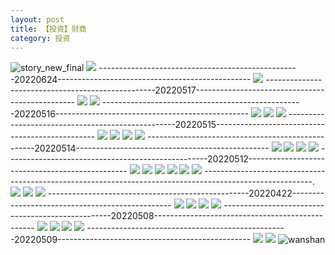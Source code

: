 ```yaml
---
layout: post
title: 【投资】财商
category: 投资
---
```

![story_new_final](http://rdr022gcy.hd-bkt.clouddn.com/img/story_new_final_0322.png)
![](http://rdr13xtfo.hd-bkt.clouddn.com/img/inspire-220717-1.jpg)
--------------------------------------------------20220624------------------------------------------------
![](http://rdr13xtfo.hd-bkt.clouddn.com/img/factors-220701-1.jpg)
--------------------------------------------------20220517------------------------------------------------
![](http://rdr13xtfo.hd-bkt.clouddn.com/img/factors-220517-1.jpg)
![](http://rdr13xtfo.hd-bkt.clouddn.com/img/factors-220517-2.jpg)
--------------------------------------------------20220516------------------------------------------------
![](http://rdr13xtfo.hd-bkt.clouddn.com/img/factors-220516-1.jpg)
![](http://rdr13xtfo.hd-bkt.clouddn.com/img/factors-220516-2.jpg)
![](http://rdr13xtfo.hd-bkt.clouddn.com/img/factors-220516-3.jpg)
--------------------------------------------------20220515------------------------------------------------
![](http://rdr13xtfo.hd-bkt.clouddn.com/img/factors-220515-new-1.jpg)
![](http://rdr13xtfo.hd-bkt.clouddn.com/img/factors-220515-new-2.jpg)
![](http://rdr13xtfo.hd-bkt.clouddn.com/img/factors-220515-new-3.jpg)
![](http://rdr13xtfo.hd-bkt.clouddn.com/img/factors-220515-new-4.jpg)
--------------------------------------------------20220514------------------------------------------------
![](http://rdr13xtfo.hd-bkt.clouddn.com/img/factors-220515-1.jpg)
![](http://rdr13xtfo.hd-bkt.clouddn.com/img/factors-220515-2.jpg)
![](http://rdr13xtfo.hd-bkt.clouddn.com/img/factors-220515-3.jpg)
![](http://rdr13xtfo.hd-bkt.clouddn.com/img/factors-220515-4.jpg)
--------------------------------------------------20220512------------------------------------------------
![](http://rdr13xtfo.hd-bkt.clouddn.com/img/factors-220512-1.png)
![](http://rdr13xtfo.hd-bkt.clouddn.com/img/factors-220512-2.png)
![](http://rdr13xtfo.hd-bkt.clouddn.com/img/factors-220512-3.png)
![](http://rdr13xtfo.hd-bkt.clouddn.com/img/factors-220512-4.png)
![](http://rdr13xtfo.hd-bkt.clouddn.com/img/factors-220512-5.png)
![](http://rdr13xtfo.hd-bkt.clouddn.com/img/factors-220512-6.png)
---------------------------------------------------------------------------------------------------------.
![](http://rdr022gcy.hd-bkt.clouddn.com/img/financial-IQ-220324-1.PNG)
![](http://rdr022gcy.hd-bkt.clouddn.com/img/financial-IQ-220325-1.PNG)
![](http://rdr022gcy.hd-bkt.clouddn.com/img/situation-220418-1.jpg)
--------------------------------------------------20220422------------------------------------------------
![](http://rdr13xtfo.hd-bkt.clouddn.com/img/factors-220422-1.png)
![](http://rdr13xtfo.hd-bkt.clouddn.com/img/factors-220422-2.png)
![](http://rdr13xtfo.hd-bkt.clouddn.com/img/factors-220422-3.png)
![](http://rdr13xtfo.hd-bkt.clouddn.com/img/factors-220422-4.png)
--------------------------------------------------20220508------------------------------------------------
![](http://rdr13xtfo.hd-bkt.clouddn.com/img/factors-220508-1.jpg)
![](http://rdr13xtfo.hd-bkt.clouddn.com/img/factors-220508-2.jpg)
![](http://rdr13xtfo.hd-bkt.clouddn.com/img/factors-220508-3.jpg)
![](http://rdr13xtfo.hd-bkt.clouddn.com/img/factors-220508-4.jpg)
--------------------------------------------------20220509------------------------------------------------
![](http://rdr13xtfo.hd-bkt.clouddn.com/img/factors-220509-1.png)
![](http://rdr13xtfo.hd-bkt.clouddn.com/img/factors-220509-2.png)
![wanshan](http://rdr022gcy.hd-bkt.clouddn.com/img/wanshan.png)
